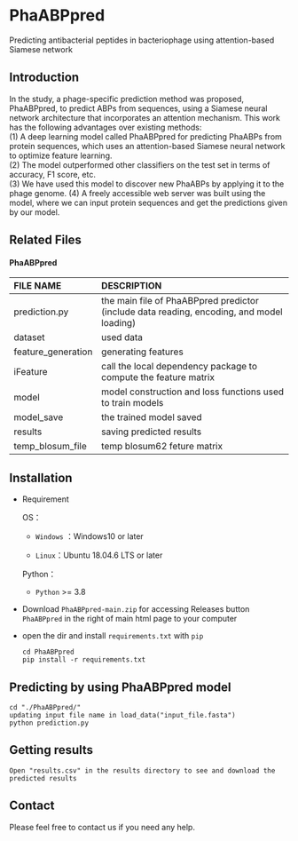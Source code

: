 # PhaABPpred
Predicting antibacterial peptides in bacteriophage using attention-based Siamese network


## Introduction
In the study, a phage-specific prediction method was proposed, PhaABPpred, to predict ABPs from sequences, using a Siamese neural network architecture that incorporates an attention mechanism. This work has the following advantages over existing methods:  
(1) A deep learning model called PhaABPpred for predicting PhaABPs from protein sequences, which uses an attention-based Siamese neural network to optimize feature learning.  
(2) The model outperformed other classifiers on the test set in terms of accuracy, F1 score, etc.   
(3) We have used this model to discover new PhaABPs by applying it to the phage genome.
(4) A freely accessible web server was built using the model, where we can input protein sequences and get the predictions given by our model.


## Related Files

#### PhaABPpred

| FILE NAME         | DESCRIPTION                                                                               |
|:------------------|:------------------------------------------------------------------------------------------|
| prediction.py     | the main file of PhaABPpred predictor (include data reading, encoding, and model loading) |
| dataset           | used data                                                                                 |
| feature_generation| generating features                                                                       |
| iFeature          | call the local dependency package to compute the feature matrix                           |
| model             | model construction and loss functions used to train models                                |
| model_save        | the trained model saved                                                                   |
| results           | saving predicted results                                                                  |
| temp_blosum_file  | temp blosum62 feture matrix                                                               |



## Installation
- Requirement
  
  OS：
  
  - `Windows` ：Windows10 or later
  
  - `Linux`：Ubuntu 18.04.6 LTS or later
  
  Python：
  
  - `Python` >= 3.8
  
- Download `PhaABPpred-main.zip` for accessing Releases button `PhaABPpred` in the right of main html page to your computer

- open the dir and install `requirements.txt` with `pip`

  ```
  cd PhaABPpred
  pip install -r requirements.txt
  ```
  
## Predicting by using PhaABPpred model
```shell
cd "./PhaABPpred/"
updating input file name in load_data("input_file.fasta")
python prediction.py
```


## Getting results
```
Open "results.csv" in the results directory to see and download the predicted results
```


## Contact
Please feel free to contact us if you need any help.


